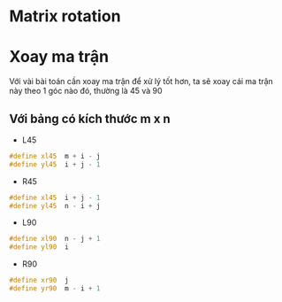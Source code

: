# Matrix rotation

# Xoay ma trận

Với vài bài toán cần xoay ma trận để xử lý tốt hơn, ta sẽ xoay cái ma trận này theo 1 góc nào đó, thường là 45 và 90

## Với bảng có kích thước m x n

- L45

```cpp
#define xl45  m + i - j
#define yl45  i + j - 1
```

- R45

```cpp
#define xl45  i + j - 1
#define yl45  n - i + j
```

- L90

```cpp
#define xl90  n - j + 1
#define yl90  i
```

- R90

```cpp
#define xr90  j
#define yr90  m - i + 1
```